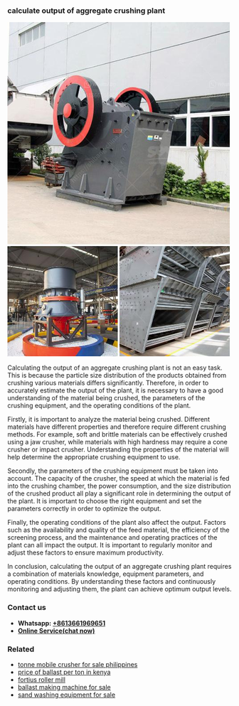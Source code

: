 <h3>calculate output of aggregate crushing plant</h3><img src='1708332529.jpg' alt=''><p>Calculating the output of an aggregate crushing plant is not an easy task. This is because the particle size distribution of the products obtained from crushing various materials differs significantly. Therefore, in order to accurately estimate the output of the plant, it is necessary to have a good understanding of the material being crushed, the parameters of the crushing equipment, and the operating conditions of the plant.</p><p>Firstly, it is important to analyze the material being crushed. Different materials have different properties and therefore require different crushing methods. For example, soft and brittle materials can be effectively crushed using a jaw crusher, while materials with high hardness may require a cone crusher or impact crusher. Understanding the properties of the material will help determine the appropriate crushing equipment to use.</p><p>Secondly, the parameters of the crushing equipment must be taken into account. The capacity of the crusher, the speed at which the material is fed into the crushing chamber, the power consumption, and the size distribution of the crushed product all play a significant role in determining the output of the plant. It is important to choose the right equipment and set the parameters correctly in order to optimize the output.</p><p>Finally, the operating conditions of the plant also affect the output. Factors such as the availability and quality of the feed material, the efficiency of the screening process, and the maintenance and operating practices of the plant can all impact the output. It is important to regularly monitor and adjust these factors to ensure maximum productivity.</p><p>In conclusion, calculating the output of an aggregate crushing plant requires a combination of materials knowledge, equipment parameters, and operating conditions. By understanding these factors and continuously monitoring and adjusting them, the plant can achieve optimum output levels.</p><h3>Contact us</h3><ul><li><strong>Whatsapp:&nbsp;<a href="https://wa.me/8613661969651">+8613661969651</a></strong></li><li><a href="https://swt.shibang-china.com/?git&amp;zhl&amp;calculate output of aggregate crushing plant"><strong>Online Service(chat now)</strong></a></li></ul><h3>Related</h3><ul><li><a href='tonne mobile crusher for sale philippines.md'>tonne mobile crusher for sale philippines</a></li><li><a href='price of ballast per ton in kenya.md'>price of ballast per ton in kenya</a></li><li><a href='fortius roller mill.md'>fortius roller mill</a></li><li><a href='ballast making machine for sale.md'>ballast making machine for sale</a></li><li><a href='sand washing equipment for sale.md'>sand washing equipment for sale</a></li></ul>